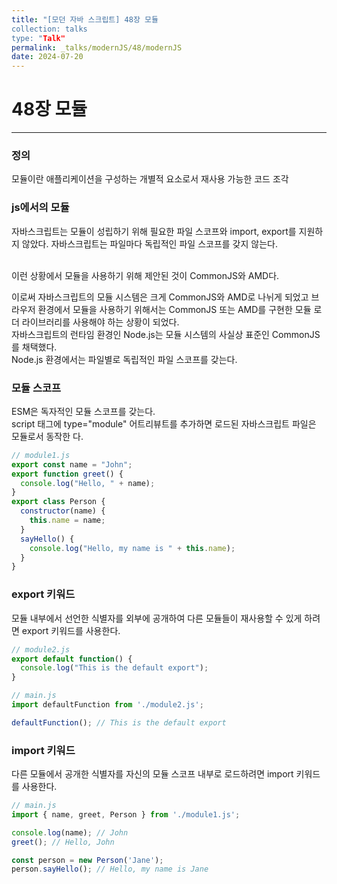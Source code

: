 ```yaml
---
title: "[모던 자바 스크립트] 48장 모듈
collection: talks
type: "Talk"
permalink: _talks/modernJS/48/modernJS
date: 2024-07-20
---
```


# 48장 모듈

---

### 정의
모듈이란 애플리케이션을 구성하는 개별적 요소로서 재사용 가능한 코드 조각

### js에서의 모듈
자바스크립트는 모듈이 성립하기 위해 필요한 파일 스코프와 import, export를 지원하지 않았다.
자바스크립트는 파일마다 독립적인 파일 스코프를 갖지 않는다. <br>

<br>
이런 상황에서 모듈을 사용하기 위해 제안된 것이 CommonJS와 AMD다.

이로써 자바스크립트의 모듈 시스템은 크게 CommonJS와 AMD로 나뉘게 되었고 브라우저 환경에서 모듈을 사용하기 위해서는 CommonJS 또는 AMD를 구현한 모듈 로더 라이브러리를 사용해야 하는 상황이 되었다.
<br>
자바스크립트의 런타임 환경인 Node.js는 모듈 시스템의 사실상 표준인 CommonJS를 채택했다.
<br>
Node.js 환경에서는 파일별로 독립적인 파일 스코프를 갖는다.

### 모듈 스코프
ESM은 독자적인 모듈 스코프를 갖는다. <br>
script 태그에 type="module" 어트리뷰트를 추가하면 로드된 자바스크립트 파일은 모듈로서 동작한 다.
```js
// module1.js
export const name = "John";
export function greet() {
  console.log("Hello, " + name);
}
export class Person {
  constructor(name) {
    this.name = name;
  }
  sayHello() {
    console.log("Hello, my name is " + this.name);
  }
}

```
### export 키워드
모듈 내부에서 선언한 식별자를 외부에 공개하여 다른 모듈들이 재사용할 수 있게 하려면 export 키워드를 사용한다.
```js
// module2.js
export default function() {
  console.log("This is the default export");
}

// main.js
import defaultFunction from './module2.js';

defaultFunction(); // This is the default export

```
###  import 키워드
다른 모듈에서 공개한 식별자를 자신의 모듈 스코프 내부로 로드하려면 import 키워드를 사용한다.
```js
// main.js
import { name, greet, Person } from './module1.js';

console.log(name); // John
greet(); // Hello, John

const person = new Person('Jane');
person.sayHello(); // Hello, my name is Jane

```




